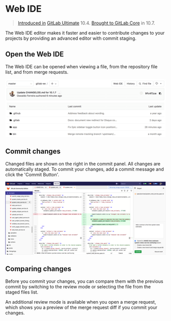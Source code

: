 # Web IDE

> [Introduced in](https://gitlab.com/gitlab-org/gitlab-ee/issues/4539) [GitLab Ultimate][ee] 10.4.
> [Brought to GitLab Core](https://gitlab.com/gitlab-org/gitlab-ce/issues/44157) in 10.7.

The Web IDE editor makes it faster and easier to contribute changes to your
projects by providing an advanced editor with commit staging.

## Open the Web IDE

The Web IDE can be opened when viewing a file, from the repository file list,
and from merge requests.

![Open Web IDE](img/open_web_ide.png)

## Commit changes

Changed files are shown on the right in the commit panel. All changes are
automatically staged. To commit your changes, add a commit message and click
the 'Commit Button'.

![Commit changes](img/commit_changes.png)

## Comparing changes

Before you commit your changes, you can compare them with the previous commit
by switching to the review mode or selecting the file from the staged files
list.

An additional review mode is available when you open a merge request, which
shows you a preview of the merge request diff if you commit your changes.

[ee]: https://about.gitlab.com/pricing/
